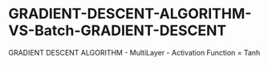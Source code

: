 # GRADIENT-DESCENT-ALGORITHM-VS-Batch-GRADIENT-DESCENT
GRADIENT DESCENT ALGORITHM - MultiLayer - Activation Function = Tanh
